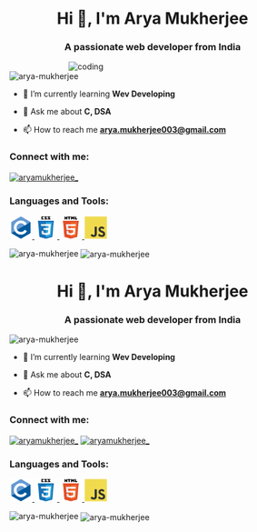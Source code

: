 
<h1 align="center">Hi 👋, I'm Arya Mukherjee</h1>
<h3 align="center">A passionate web developer from India</h3>
<img align="right" alt="coding" width="400"
    src="https://user-images.githubusercontent.com/55389276/140866485-8fb1c876-9a8f-4d6a-98dc-08c4981eaf70.gif"></img>
<p align="left"> <img
        src="https://komarev.com/ghpvc/?username=arya-mukherjee&label=Profile%20views&color=0e75b6&style=flat"
        alt="arya-mukherjee" /> </p>

- 🌱 I’m currently learning **Wev Developing**

- 💬 Ask me about **C, DSA**

- 📫 How to reach me **arya.mukherjee003@gmail.com**

<h3 align="left">Connect with me:</h3>
<p align="left">
    <a href="https://instagram.com/aryamukherjee_" target="blank"><img align="center"
            src="https://raw.githubusercontent.com/rahuldkjain/github-profile-readme-generator/master/src/images/icons/Social/instagram.svg"
            alt="aryamukherjee_" height="30" width="40" /></a>
</p>

<h3 align="left">Languages and Tools:</h3>
<p align="left"> <a href="https://www.cprogramming.com/" target="_blank" rel="noreferrer"> <img
            src="https://raw.githubusercontent.com/devicons/devicon/master/icons/c/c-original.svg" alt="c" width="40"
            height="40" /> </a> <a href="https://www.w3schools.com/css/" target="_blank" rel="noreferrer"> <img
            src="https://raw.githubusercontent.com/devicons/devicon/master/icons/css3/css3-original-wordmark.svg"
            alt="css3" width="40" height="40" /> </a> <a href="https://www.w3.org/html/" target="_blank"
        rel="noreferrer"> <img
            src="https://raw.githubusercontent.com/devicons/devicon/master/icons/html5/html5-original-wordmark.svg"
            alt="html5" width="40" height="40" /> </a> <a href="https://developer.mozilla.org/en-US/docs/Web/JavaScript"
        target="_blank" rel="noreferrer"> <img
            src="https://raw.githubusercontent.com/devicons/devicon/master/icons/javascript/javascript-original.svg"
            alt="javascript" width="40" height="40" /> </a> </p>

<p><img align="left"
        src="https://github-readme-stats.vercel.app/api/top-langs?username=arya-mukherjee&show_icons=true&locale=en&layout=compact"
        alt="arya-mukherjee" /></p>

<p>&nbsp;<img align="center"
        src="https://github-readme-stats.vercel.app/api?username=arya-mukherjee&show_icons=true&locale=en"
        alt="arya-mukherjee" /></p>


<h1 align="center">Hi 👋, I'm Arya Mukherjee</h1>
<h3 align="center">A passionate web developer from India</h3>

<p align="left"> <img
        src="https://komarev.com/ghpvc/?username=arya-mukherjee&label=Profile%20views&color=0e75b6&style=flat-square"
        alt="arya-mukherjee" /> </p>

- 🌱 I’m currently learning **Wev Developing**

- 💬 Ask me about **C, DSA**

- 📫 How to reach me **arya.mukherjee003@gmail.com**

<h3 align="left">Connect with me:</h3>
<p align="left">
    <a href="https://linkedin.com/in/aryamukherjee_" target="blank"><img align="center"
            src="https://raw.githubusercontent.com/rahuldkjain/github-profile-readme-generator/master/src/images/icons/Social/linked-in-alt.svg"
            alt="aryamukherjee_" height="30" width="40" /></a>
    <a href="https://instagram.com/aryamukherjee_" target="blank"><img align="center"
            src="https://raw.githubusercontent.com/rahuldkjain/github-profile-readme-generator/master/src/images/icons/Social/instagram.svg"
            alt="aryamukherjee_" height="30" width="40" /></a>
</p>

<h3 align="left">Languages and Tools:</h3>
<p align="left"> <a href="https://www.cprogramming.com/" target="_blank" rel="noreferrer"> <img
            src="https://raw.githubusercontent.com/devicons/devicon/master/icons/c/c-original.svg" alt="c" width="40"
            height="40" /> </a> <a href="https://www.w3schools.com/css/" target="_blank" rel="noreferrer"> <img
            src="https://raw.githubusercontent.com/devicons/devicon/master/icons/css3/css3-original-wordmark.svg"
            alt="css3" width="40" height="40" /> </a> <a href="https://www.w3.org/html/" target="_blank"
        rel="noreferrer"> <img
            src="https://raw.githubusercontent.com/devicons/devicon/master/icons/html5/html5-original-wordmark.svg"
            alt="html5" width="40" height="40" /> </a> <a href="https://developer.mozilla.org/en-US/docs/Web/JavaScript"
        target="_blank" rel="noreferrer"> <img
            src="https://raw.githubusercontent.com/devicons/devicon/master/icons/javascript/javascript-original.svg"
            alt="javascript" width="40" height="40" /> </a> </p>

<p><img align="left"
        src="https://github-readme-stats.vercel.app/api/top-langs?username=arya-mukherjee&show_icons=true&locale=en&layout=compact"
        alt="arya-mukherjee" /></p>

<p>&nbsp;<img align="center"
        src="https://github-readme-stats.vercel.app/api?username=arya-mukherjee&show_icons=true&locale=en"
        alt="arya-mukherjee" /></p>
